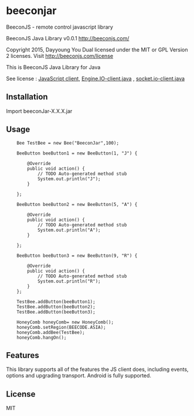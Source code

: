 beeconjar
=========
BeeconJS - remote control javascript library

 BeeconJS Java Library v0.0.1
 http://beeconjs.com/
 
 Copyright 2015, Dayyoung You
 Dual licensed under the MIT or GPL Version 2 licenses.
 Visit http://beeconjs.com/license 
 
This is  BeeconJS Java Library for Java 

See license : [JavaScript client](https://github.com/Automattic/socket.io-client), [Engine.IO-client.java](https://github.com/nkzawa/engine.io-client.java) , [socket.io-client.java](https://github.com/nkzawa/socket.io-client.java)

## Installation

Import beeconJar-X.X.X.jar

## Usage
		
		Bee TestBee = new Bee("BeeconJar",100);
		
		BeeButton beeButton1 = new BeeButton(1, "J") {
			
			@Override
			public void action() {
				// TODO Auto-generated method stub
				System.out.println("J");
			}
			
		};

		BeeButton beeButton2 = new BeeButton(5, "A") {
			
			@Override
			public void action() {
				// TODO Auto-generated method stub
				System.out.println("A");				
			}
			
		};				
		
		BeeButton beeButton3 = new BeeButton(9, "R") {
			
			@Override
			public void action() {
				// TODO Auto-generated method stub
				System.out.println("R");				
			}			
		};		
		
		TestBee.addButton(beeButton1);
		TestBee.addButton(beeButton2);
		TestBee.addButton(beeButton3);
		
		HoneyComb honeyComb= new HoneyComb();
		honeyComb.setRegion(BEECODE.ASIA);
		honeyComb.addBee(TestBee);		
		honeyComb.hangOn();		
		
## Features

This library supports all of the features the JS client does, including events, options and upgrading transport. Android is fully supported.

## License

MIT
 
